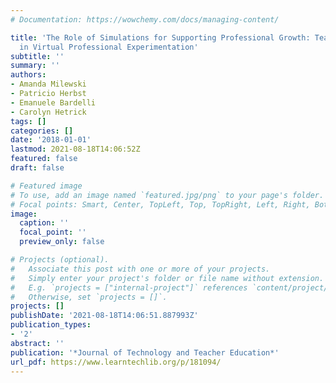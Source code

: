 ```yaml
---
# Documentation: https://wowchemy.com/docs/managing-content/

title: 'The Role of Simulations for Supporting Professional Growth: Teachers’ Engagement
  in Virtual Professional Experimentation'
subtitle: ''
summary: ''
authors:
- Amanda Milewski
- Patricio Herbst
- Emanuele Bardelli
- Carolyn Hetrick
tags: []
categories: []
date: '2018-01-01'
lastmod: 2021-08-18T14:06:52Z
featured: false
draft: false

# Featured image
# To use, add an image named `featured.jpg/png` to your page's folder.
# Focal points: Smart, Center, TopLeft, Top, TopRight, Left, Right, BottomLeft, Bottom, BottomRight.
image:
  caption: ''
  focal_point: ''
  preview_only: false

# Projects (optional).
#   Associate this post with one or more of your projects.
#   Simply enter your project's folder or file name without extension.
#   E.g. `projects = ["internal-project"]` references `content/project/deep-learning/index.md`.
#   Otherwise, set `projects = []`.
projects: []
publishDate: '2021-08-18T14:06:51.887993Z'
publication_types:
- '2'
abstract: ''
publication: '*Journal of Technology and Teacher Education*'
url_pdf: https://www.learntechlib.org/p/181094/
---
```

